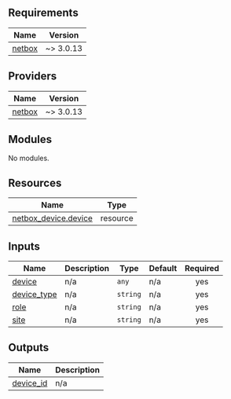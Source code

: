 ## Requirements

| Name | Version |
|------|---------|
| <a name="requirement_netbox"></a> [netbox](#requirement\_netbox) | ~> 3.0.13 |

## Providers

| Name | Version |
|------|---------|
| <a name="provider_netbox"></a> [netbox](#provider\_netbox) | ~> 3.0.13 |

## Modules

No modules.

## Resources

| Name | Type |
|------|------|
| [netbox_device.device](https://registry.terraform.io/providers/e-breuninger/netbox/latest/docs/resources/device) | resource |

## Inputs

| Name | Description | Type | Default | Required |
|------|-------------|------|---------|:--------:|
| <a name="input_device"></a> [device](#input\_device) | n/a | `any` | n/a | yes |
| <a name="input_device_type"></a> [device\_type](#input\_device\_type) | n/a | `string` | n/a | yes |
| <a name="input_role"></a> [role](#input\_role) | n/a | `string` | n/a | yes |
| <a name="input_site"></a> [site](#input\_site) | n/a | `string` | n/a | yes |

## Outputs

| Name | Description |
|------|-------------|
| <a name="output_device_id"></a> [device\_id](#output\_device\_id) | n/a |

